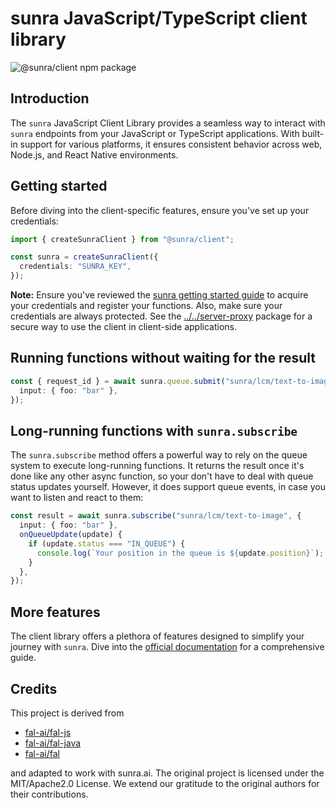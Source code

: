 # sunra JavaScript/TypeScript client library

![@sunra/client npm package](https://img.shields.io/npm/v/@sunra/client?color=%237527D7&label=%40sunra%2Fclient&style=flat-square)

## Introduction

The `sunra` JavaScript Client Library provides a seamless way to interact with `sunra` endpoints from your JavaScript or TypeScript applications. With built-in support for various platforms, it ensures consistent behavior across web, Node.js, and React Native environments.

## Getting started

Before diving into the client-specific features, ensure you've set up your credentials:

```ts
import { createSunraClient } from "@sunra/client";

const sunra = createSunraClient({
  credentials: "SUNRA_KEY",
});
```

**Note:** Ensure you've reviewed the [sunra getting started guide](https://docs.sunra.ai) to acquire your credentials and register your functions. Also, make sure your credentials are always protected. See the [../../server-proxy](../../server-proxy) package for a secure way to use the client in client-side applications.

## Running functions without waiting for the result

```ts
const { request_id } = await sunra.queue.submit("sunra/lcm/text-to-image", {
  input: { foo: "bar" },
});
```

## Long-running functions with `sunra.subscribe`

The `sunra.subscribe` method offers a powerful way to rely on the queue system to execute long-running functions. It returns the result once it's done like any other async function, so your don't have to deal with queue status updates yourself. However, it does support queue events, in case you want to listen and react to them:

```ts
const result = await sunra.subscribe("sunra/lcm/text-to-image", {
  input: { foo: "bar" },
  onQueueUpdate(update) {
    if (update.status === "IN_QUEUE") {
      console.log(`Your position in the queue is ${update.position}`);
    }
  },
});
```

## More features

The client library offers a plethora of features designed to simplify your journey with `sunra`. Dive into the [official documentation](https://docs.sunra.ai) for a comprehensive guide.

## Credits

This project is derived from

- [fal-ai/fal-js](https://github.com/fal-ai/fal-js)
- [fal-ai/fal-java](https://github.com/fal-ai/fal-java)
- [fal-ai/fal](https://github.com/fal-ai/fal/tree/main/projects/fal_client)

and adapted to work with sunra.ai. The original project is licensed under the MIT/Apache2.0 License. We extend our gratitude to the original authors for their contributions.